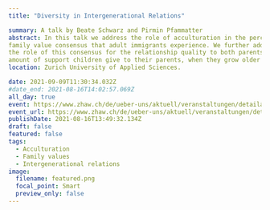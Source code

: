 ```yaml
---
title: "Diversity in Intergenerational Relations"

summary: A talk by Beate Schwarz and Pirmin Pfammatter
abstract: In this talk we address the role of acculturation in the perceived
family value consensus that adult immigrants experience. We further addressed 
the role of this consensus for the relationship quality to both parents, and the
amount of support children give to their parents, when they grow older
location: Zurich University of Applied Sciences.

date: 2021-09-09T11:30:34.032Z
#date_end: 2021-08-16T14:02:57.069Z
all_day: true
event: https://www.zhaw.ch/de/ueber-uns/aktuell/veranstaltungen/detailansicht-veranstaltung/event-news/default-ea51a951b5/
event_url: https://www.zhaw.ch/de/ueber-uns/aktuell/veranstaltungen/detailansicht-veranstaltung/event-news/default-ea51a951b5/
publishDate: 2021-08-16T13:49:32.134Z
draft: false
featured: false
tags:
  - Acculturation
  - Family values
  - Intergenerational relations
image:
  filename: featured.png
  focal_point: Smart
  preview_only: false
---
```


